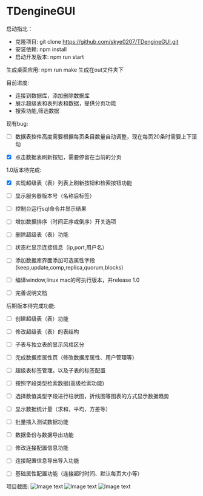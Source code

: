 # TDengineGUI
启动指北：
- 克隆项目: git clone https://github.com/skye0207/TDengineGUI.git
- 安装依赖: npm install
- 启动开发版本: npm run start

生成桌面应用: 
npm run make 生成在out文件夹下

目前进度:
- 连接到数据库，添加删除数据库
- 展示超级表和表列表和数据，提供分页功能
- 搜索功能,筛选数据

现有bug:
- [ ] 数据表控件高度需要根据每页条目数量自动调整，现在每页20条时需要上下滚动
- [x] 点击数据表刷新按钮，需要停留在当前的分页


1.0版本待完成:
- [x] 实现超级表（表）列表上刷新按钮和检索按钮功能
- [ ] 显示服务器版本号（名称后标签）
- [ ] 控制台运行sql命令并显示结果
- [ ] 增加数据排序（时间正序或倒序）开关选项
- [ ] 删除超级表（表）功能
- [ ] 状态栏显示连接信息（ip,port,用户名）
- [ ] 添加数据库界面添加可选属性字段(keep,update,comp,replica,quorum,blocks)
- [ ] 编译window,linux mac的可执行版本，并release 1.0
- [ ] 完善说明文档


后期版本待完成功能:
- [ ] 创建超级表（表）功能
- [ ] 修改超级表（表）的表结构
- [ ] 子表与独立表的显示风格区分
- [ ] 完成数据库属性页（修改数据库属性、用户管理等）
- [ ] 超级表标签管理，以及子表的标签配置
- [ ] 按照字段类型检索数据(高级检索功能)
- [ ] 选择数值类型字段进行柱状图，折线图等图表的方式显示数据趋势
- [ ] 显示数据统计量（求和，平均，方差等）
- [ ] 批量插入测试数据功能
- [ ] 数据备份与数据导出功能
- [ ] 修改连接配置信息功能
- [ ] 连接配置信息导出导入功能
- [ ] 基础属性配置功能（连接超时时间、默认每页大小等）



项目截图:
![Image text](https://github.com/skye0207/TDengineGUI/blob/main/_img/8.45.08.png)
![Image text](https://github.com/skye0207/TDengineGUI/blob/main/_img/8.45.44.png)
![Image text](https://github.com/skye0207/TDengineGUI/blob/main/_img/8.46.06.png)